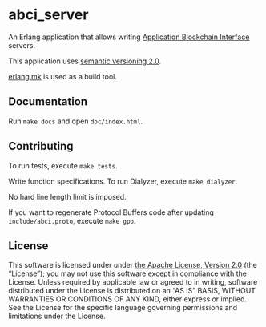 # abci_server

An Erlang application that allows writing [Application Blockchain Interface](https://github.com/tendermint/abci) servers.

This application uses [semantic versioning 2.0](http://semver.org/).

[erlang.mk](https://erlang.mk/) is used as a build tool.

## Documentation

Run `make docs` and open `doc/index.html`.

## Contributing

To run tests, execute `make tests`.

Write function specifications. To run Dialyzer, execute `make dialyzer`.

No hard line length limit is imposed.

If you want to regenerate Protocol Buffers code after updating `include/abci.proto`, execute `make gpb`.

## License

This software is licensed under under [the Apache License, Version 2.0](http://www.apache.org/licenses/LICENSE-2.0) (the “License”); you may not use this software except in compliance with the License. Unless required by applicable law or agreed to in writing, software distributed under the License is distributed on an “AS IS” BASIS, WITHOUT WARRANTIES OR CONDITIONS OF ANY KIND, either express or implied.  See the License for the specific language governing permissions and limitations under the License.
